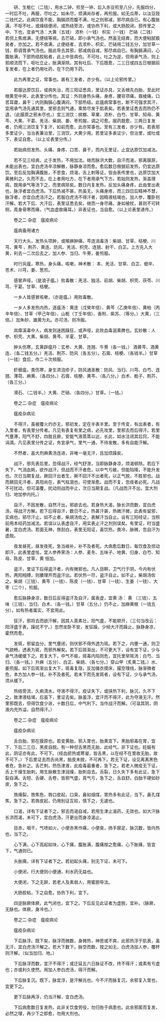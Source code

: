 <!-- { "loadSidebar": true } -->
　　研、生栀仁（二钱），用水二钟，煎至一钟，后入赤豆煎至八分，先服四分，一时后不吐，再服，尽吐之。如未尽，烦满尚存者，再煎服。如无瓜蒂，以淡豆豉二钱代之。此病饮食不能，胸膈烦而腹不满，吐之则邪减，邪尽病自已。有心腹胀满，不呕不吐，或燥结便闭，或热结旁流，或协热下利，或大肠胶闭，邪传里之中、下也，宜承气汤：大黄（五钱） 浓朴（一钱） 枳实（一钱） 芒硝（二钱） 若但上焦痞满，无便结等病，去芒硝，即小承气汤也。然虽无结粪，而大便粘腻极臭者，亦加之。若不痞满，止便结者，去浓朴、枳实，芒硝用二钱五分，加甘草一钱，即调胃承气汤也。服此导去其邪，邪减病自减，邪尽病自已。有胸膈满闷，心腹胀满，下部热结胶粘者，此上中皆病也。不可吐，吐之为逆，但用承气汤，则上邪顺流而下，呕吐立止，胀满渐除。其有吐后、下后既愈，二三日或四五日根据前复发者，在上者仍用吐药，在下仍用下药。

　　此为再里之证，常事也。甚有三发者，亦少有。（以上论邪传里。）

　　若服达原饮后，或病失治，而三阳证悉具，里证亦具，又舌根先白胎，至此时根黄至中央，此表里分传也。其证：外则身热头痛，身疼，腰背项痛，眉棱痛，口苦耳聋，鼻干；内则胸膈心腹满闷，下部热结。此瘟病常事也，断不可强求其汗，宜用承气汤先通其里，里邪去则气通，乘势尽发于肌表矣。若表里证悉去而热仍不退，（此膜原之邪未尽也。）宜三消饮：槟榔、草果、浓朴、白芍、甘草、知母、黄芩、大黄、干葛、羌活、柴胡、姜、枣煎服，调之可愈。服药既愈，三两日复发者，仍用三消饮复下复汗，如前而愈，此亦常事也。至有三发者，亦少有。若表邪多里证少，当治表兼治里，三消饮，大黄少用。若里证多表证少，但治里，或吐或下，表证自愈。（以上论表里分传。）

　　若始病但发热、头痛、身疼、口苦、鼻干，而内无里证，止宜达原饮加减法。

　　若不见三经病，止于发热，不用加法。继而脉洪大数，自汗而渴，邪离膜原，未能出表也，宜白虎汤辛凉解散，脉静身凉而愈。愈后数日根据前发热，仍宜达原饮。至后反加胸满腹胀，不思食，烦渴，舌上刺等证，皆由表传里也，达原饮加大黄微利之。久而不去，在上者用吐方，在下者用承气下方。若始则发热，渐盖理病，既用承气等汤下之，而里病除矣。数日内复发热，反加头痛身疼，此由里出表也，脉浮者宜白虎汤。下后热减不甚，热虽无，头痛身疼，而三四日后精神不慧，脉浮者，亦宜白虎汤汗之。若服白虎汤不得汗者，因精液枯竭也，加人参，覆卧则汗解。若大下后、大汗后，表里证悉去矣，继而一身尽痛，身如被杖，甚则不可转侧，周身骨寒而痛，（气血虚故痛耳。）非表证也，当自愈。（以上论表里递传。）

　　卷之二·杂症　瘟疫病论

　　瘟病备用诸方

　　天行大头，发热头项肿，或喉痹肿痛，芩连消毒汤：柴胡、甘草、桔梗、川芎、黄芩 、荆芥、黄连、防风、羌活、枳壳、连翘、射干、白芷。上方先入大黄，利去一二次后去之，加人参、当归、牛蒡，姜煎服。

　　时行风瘟，寒热，身头痛，咳嗽，神术散： 本、羌活、甘草、白芷、细辛、苍术、川芎，姜、葱煎。

　　感冒声哑，（是浪子瘟。）败毒散：羌活、独活、前胡、柴胡、枳壳、茯苓、川芎、干葛、甘草、桔梗。

　　一乡人皆感冒咳嗽，（亦是瘟。）用败毒散。

　　一乡人多发热内热，逐瘟汤：黄连（戊癸年倍）、黄芩（乙庚年倍）、黄柏（丙辛年倍）、甘草（甲己年倍）、山栀（丁壬年倍）、香附、紫苏、（等分。）大黄，（三倍。）加朱砂、雄黄为丸。亦可汤，则冷服。

　　岚瘴溪毒中人，病发则迷困躁狂，或声哑，此败血毒涎乘脾也。玄妙散：人参、枳壳、大黄、柴胡、黄芩、半夏、甘草。

　　肿头伤寒，玄黄辟瘟丹：玄参、大黄、连翘、牛蒡（各一钱。） 酒黄芩、酒黄连、（各二钱五分。）羌活、荆芥、防风（各五分）。石膏、桔梗、（各钱半。）甘草（一钱）食后，作二十次频服。

　　虾蟆瘟，类伤寒，身生浓泡疹子，防风通圣散：防风、当归、川芎、白芍、连翘、薄荷、麻黄、（各四分。）石膏、桔梗、黄芩、（各八分。）白术、栀子、荆芥、（各三分。）

　　滑石、（二钱半。）大黄、芒硝、（各四分。）甘草。（一钱。）

　　卷之二·杂症　瘟疫病论

　　瘟疫杂病论

　　不得汗，虽被覆火灼亦无，邪初发，定在半表半里。至于传变，有出表者，有入里者，有表里分传者。凡见有表复有里之病，必先攻里，里邪去而后得汗。若里气壅滞，阳气不舒，四肢且厥，安能气液蒸蒸以达，长此，如水注闭其后窍，不能涓滴。凡见表里分传之证，务宜承气，里气一通，不待发散，多有自能汗解。

　　不然者，虽大剂麻黄汤连进，非唯一毫无汗，且加烦躁矣。

　　战汗，邪先表后里，忽得战汗，经气舒泄，当即脉静身凉，烦渴顿除。若应下失下，气消血耗，欲作战汗，但战而不汗者危，以中气亏敝，但能陷降，不能升发也。次日当期复战，厥回汗出者生，厥不回汗不出者死，以正气脱，不胜邪也。战而厥回无汗者，真阳尚在，表气枯涸也，可使渐愈。战而不复，忽痉者必死。凡战不可扰动，但可温覆，扰动则战而中止，次日当期复战。（凡战而汗不出，宜大剂归、地加参内托。）

　　自汗，不因发散，自然汗出，邪欲去也。若身热大渴，脉长洪而数，宜白虎汤，得战汗方解。若下后得自汗，数日不止，热甚汗甚，热微汗微，此表有留邪，实病也，邪尽汗止。如不止者，柴胡汤佐之，表解汗当自止。设有三阳经证，当照前用本经药加减法。若误以认表虚自汗，用实表止汗之剂则误矣。有里证，时当盛暑，宜白虎汤。若面无神，唇刮白，表里无阳证，喜饮热，畏冷，脉微，忽自汗为虚脱。

　　夜发昼死，昼发夜死，急当峻补，补不及者死。大病愈后数日，每饮食及惊动即汗，此表里虚怯，宜人参养荣汤：人参、麦冬、五味子、地黄、归身、白芍、知母、陈皮、甘草，黄 倍加。

　　盗汗，里证下后得盗汗者，内有微邪也。凡人目瞑，卫气行于阴，今内有伏热，两阳相搏，则腠理开而盗汗出。若伏热一尽，盗汗自止。如不止，柴胡汤佐之。柴胡（三钱）、黄芩（一钱）、陈皮（一钱）、甘草（一钱）、生姜（一钱）、大枣（二个），煎服。

　　愈后脉静身凉，数日后反得盗汗及自汗，属表虚，宜黄 汤： 黄 （三钱）、五味（三钱）、当归、白术、（各一钱。）甘草（五分。）仍不止，加麻黄根（一钱五分）。如有热者属实，不宜用此。

　　狂汗，邪将去而欲汗解，因其人禀素壮，阳气盛，不能顿开，（三句当改云：阳浮盛于表，躁扰不宁。）忽然坐卧不安，发狂躁，少倾大汗而躁止，脉静身凉，霍然而愈。

　　发斑，邪留血分，里气壅闭，则伏邪不得外透为斑。若下之，内壅一通，则卫气疏畅，透表为斑，而邪外解矣。若下后斑渐出，不可更大下，设有宜下证，少与承气汤缓缓下之。若复大下，中气不振，斑毒内陷则危，宜托里举斑汤：白芍、当归、（各一钱。）升麻（五分）、白芷、柴胡、（各七分。）穿山甲（炙黄二钱。）水、姜煎服。如下后斑渐出复大下，斑毒复隐，反加循衣摸床，撮空理线，脉渐微者危，本方加人参一钱，补不及者死。若未下而先发斑者，设有下证，少与承气汤，须从缓下。

　　热结旁流，久痢清水，夺液不得汗。疫证失下，或挟热下利，脉沉，久不下之，致津液枯竭，后虽下，里证去矣。脉虽浮，宜汗而不得汗，此为夺液无汗。然里邪既去，但得饮食少进，十数日后，中气利下。当作战汗而解。（可滋其阴，阴液内充外溢，自然得汗。）

　　卷之二·杂症　瘟疫病论

　　瘟疫杂病论

　　舌白胎，邪在膜原也。若变黄胎，邪入胃也，胎黄宜下。黑胎邪毒在胃，宜下，下后二三日，黑皮自脱。有一种但舌黑而无胎，此经气，非下证也。妊娠有此，阴证亦有此，不可下。（经血瘀热或寒凝，皆舌黑，以在经不在胃故无胎，故不可下。）下后里证去而舌尚黑，胎皮未脱，不可再下。若无下证，设见离离黑色者危，急补之。舌芒刺，热伤津液，此疫毒最重者，急下之。若老人微疫无下证，舌上干燥生胎刺，用生脉散生津润燥，胎刺自去。舌裂，日久失下多有此证，急下裂自满。舌短、舌硬、舌卷，皆邪气盛，真气亏，急下之，舌自舒。白胎干硬如砂皮，急下之。

　　唇燥裂，唇焦色，唇口皮起，口臭，鼻如烟煤，胃热多有此证，当下。鼻孔煤焦，急下之。若唇皮起，仍用别证互较，慎下之，无遽也。

　　口渴，详有下证者下之，邪去而渴自减，若用生津止渴药，无效也。如大汗脉长洪而渴，未可下，宜白虎汤，汗更出而身凉渴止。

　　目赤，咽干，气喷如火，小便赤黑作痛，小便臭，扬手踯足，脉沉数，皆内热也，当下之。

　　心下满，心下高起如块，心下痛，腹胀满，腹痛按之愈痛，心下胀痛，皆宜下，气通则已。

　　头胀痛，详有下证者下之。若初起头痛，别无下证，未可下。

　　小便闭，行大便则小便通，利水药无益也。

　　大便闭，下之无辞，若老人及素弱人，用蜜胆导法。

　　大肠胶粘，下之自愈。协热下利，宜下。

　　四逆脉厥体厥，此气闭也，宜下之。下后反见此证者为虚脱，宜补。（脉厥，无脉也。体厥，身冷也。）

　　卷之二·杂症　瘟疫病论

　　瘟疫杂病论

　　下后脉浮。既下矣，脉浮而微数，身微热，神思或不爽，此邪热浮于肌表，虽无汗，宜白虎汤汗解之。若大下数下，脉空而数，按之如无，白虎汤加人参，覆杯则汗解。（似当加归、地。）

　　下后脉浮而数，宜汗不得汗；或迁延五六日脉证不改，终不得汗；或素有亏虚也；亦或利久使然。用加人参白虎汤，得汗而解。

　　下后脉复沉。既下，脉宜浮，是汗解兆也。今不汗而脉复沉，余邪复入胃也，宜更下之。

　　更下后脉再浮，仍当汗解，宜白虎汤。

　　下后病愈数日复发热，此非关饮食劳役，勿归咎于病患也。此余邪匿而复发，必然之理，再少下之即愈，勿用大剂也。

